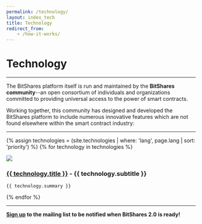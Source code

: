 ```yaml
---
permalink: /technology/
layout: index_tech
title: Technology
redirect_from:
    - /how-it-works/
---
```


# Technology

-----

The BitShares platform itself is run and maintained by the **BitShares community**--an open consortium of individuals
and organizations committed to providing universal access to the power of smart contracts.

Working together, this community has designed and developed the BitShares platform to include numerous innovative
features which are not found elsewhere within the smart contract industry:

-----

{% assign technologies = (site.technologies | where: 'lang', page.lang | sort: 'priority') %}
{% for technology in technologies  %}
<div class="row tech-toc">


  <div class="col-md-2 center tech-toc-img">
    <img class="tech-toc hidden-xs" src="{{ BASE_PATH }}/{{ technology.image }}" />
  </div>
  <div class="col-md-10 ">
   <h3 class="tech-title"><a href="{{ technology.url }}">{{ technology.title }}</a> - {{ technology.subtitle }}</h3>
  
    {{ technology.summary }}
  </div>
 
</div>
{% endfor %}

---

**<a href="/">Sign up</a> to the mailing list to be notified when BitShares 2.0 is ready!**
